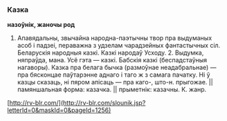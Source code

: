 ### Казка
**назоўнік, жаночы род**

1. Апавядальны, звычайна народна-паэтычны твор пра выдуманых асоб і падзеі, пераважна з удзелам чарадзейных фантастычных сіл. Беларускія народныя казкі. Казкі народаў Усходу. 2. Выдумка, няпраўда, мана. Усё гэта — казкі. Бабскія казкі (беспадстаўныя нагаворы). Казка пра белага бычка (размоўнае неадабральнае) — пра бясконцае паўтарэнне аднаго і таго ж з самага пачатку. Ні ў казцы сказаць, ні пяром апісаць — пра каго-, што-н. прыгожае. || памяншальная форма: казачка. || прыметнік: казачны. К. жанр.

<a rel="author">[http://rv-blr.com/](http://rv-blr.com/slounik.jsp?letterId=0&maskId=0&pageId=1256)</a>
